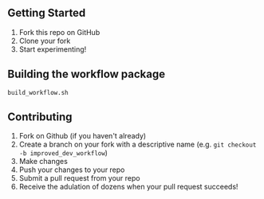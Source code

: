 ## Getting Started

1. Fork this repo on GitHub
2. Clone your fork
3. Start experimenting!

## Building the workflow package

`build_workflow.sh`

## Contributing

1. Fork on Github (if you haven't already)
2. Create a branch on your fork with a descriptive name (e.g. `git checkout -b improved_dev_workflow`)
3. Make changes
4. Push your changes to your repo
5. Submit a pull request from your repo
6. Receive the adulation of dozens when your pull request succeeds!

